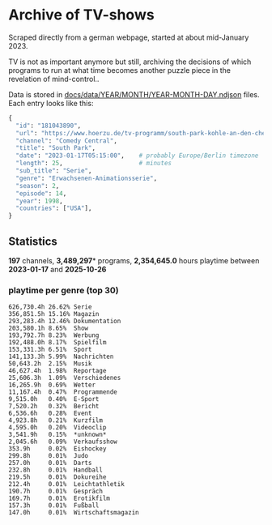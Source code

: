 # Archive of TV-shows

Scraped directly from a german webpage, started at about mid-January 2023.

TV is not as important anymore but still, archiving the decisions of which programs to run at what time
becomes another puzzle piece in the revelation of mind-control.. 

Data is stored in [docs/data/YEAR/MONTH/YEAR-MONTH-DAY.ndjson](docs/data/) files. 
Each entry looks like this:

```python
{
  "id": "181043890", 
  "url": "https://www.hoerzu.de/tv-programm/south-park-kohle-an-den-chefkoch/bid_181043890/", 
  "channel": "Comedy Central", 
  "title": "South Park", 
  "date": "2023-01-17T05:15:00",    # probably Europe/Berlin timezone 
  "length": 25,                     # minutes 
  "sub_title": "Serie", 
  "genre": "Erwachsenen-Animationsserie", 
  "season": 2, 
  "episode": 14, 
  "year": 1998, 
  "countries": ["USA"],
}
```

## Statistics

**197** channels, **3,489,297*** programs, **2,354,645.0** hours playtime between **2023-01-17** and **2025-10-26**


### playtime per genre (top 30)

    626,730.4h 26.62% Serie
    356,851.5h 15.16% Magazin
    293,283.4h 12.46% Dokumentation
    203,580.1h 8.65%  Show
    193,792.7h 8.23%  Werbung
    192,488.0h 8.17%  Spielfilm
    153,331.3h 6.51%  Sport
    141,133.3h 5.99%  Nachrichten
    50,643.2h  2.15%  Musik
    46,627.4h  1.98%  Reportage
    25,606.3h  1.09%  Verschiedenes
    16,265.9h  0.69%  Wetter
    11,167.4h  0.47%  Programmende
    9,515.0h   0.40%  E-Sport
    7,520.2h   0.32%  Bericht
    6,536.6h   0.28%  Event
    4,923.8h   0.21%  Kurzfilm
    4,595.0h   0.20%  Videoclip
    3,541.9h   0.15%  *unknown*
    2,045.6h   0.09%  Verkaufsshow
    353.9h     0.02%  Eishockey
    299.8h     0.01%  Judo
    257.0h     0.01%  Darts
    232.8h     0.01%  Handball
    219.5h     0.01%  Dokureihe
    212.4h     0.01%  Leichtathletik
    190.7h     0.01%  Gespräch
    169.7h     0.01%  Erotikfilm
    157.3h     0.01%  Fußball
    147.0h     0.01%  Wirtschaftsmagazin
